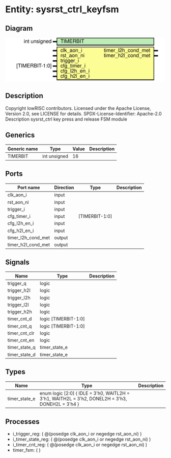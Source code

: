 # Entity: sysrst_ctrl_keyfsm

## Diagram

![Diagram](sysrst_ctrl_keyfsm.svg "Diagram")
## Description

Copyright lowRISC contributors.
 Licensed under the Apache License, Version 2.0, see LICENSE for details.
 SPDX-License-Identifier: Apache-2.0
 Description sysrst_ctrl key press and release FSM module
 
## Generics

| Generic name | Type         | Value | Description |
| ------------ | ------------ | ----- | ----------- |
| TIMERBIT     | int unsigned | 16    |             |
## Ports

| Port name          | Direction | Type           | Description |
| ------------------ | --------- | -------------- | ----------- |
| clk_aon_i          | input     |                |             |
| rst_aon_ni         | input     |                |             |
| trigger_i          | input     |                |             |
| cfg_timer_i        | input     | [TIMERBIT-1:0] |             |
| cfg_l2h_en_i       | input     |                |             |
| cfg_h2l_en_i       | input     |                |             |
| timer_l2h_cond_met | output    |                |             |
| timer_h2l_cond_met | output    |                |             |
## Signals

| Name          | Type                 | Description |
| ------------- | -------------------- | ----------- |
| trigger_q     | logic                |             |
| trigger_h2l   | logic                |             |
| trigger_l2h   | logic                |             |
| trigger_l2l   | logic                |             |
| trigger_h2h   | logic                |             |
| timer_cnt_d   | logic [TIMERBIT-1:0] |             |
| timer_cnt_q   | logic [TIMERBIT-1:0] |             |
| timer_cnt_clr | logic                |             |
| timer_cnt_en  | logic                |             |
| timer_state_q | timer_state_e        |             |
| timer_state_d | timer_state_e        |             |
## Types

| Name          | Type                                                                                                                                                                                                                                                                     | Description |
| ------------- | ------------------------------------------------------------------------------------------------------------------------------------------------------------------------------------------------------------------------------------------------------------------------ | ----------- |
| timer_state_e | enum logic [2:0] {                             IDLE = 3'h0,                             WAITL2H = 3'h1,                             WAITH2L = 3'h2,                             DONEL2H = 3'h3,                             DONEH2L = 3'h4                             } |             |
## Processes
- i_trigger_reg: ( @(posedge clk_aon_i or negedge rst_aon_ni) )
- i_timer_state_reg: ( @(posedge clk_aon_i or negedge rst_aon_ni) )
- i_timer_cnt_reg: ( @(posedge clk_aon_i or negedge rst_aon_ni) )
- timer_fsm: (  )
